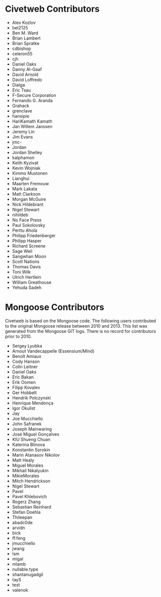 # Civetweb Contributors

* Alex Kozlov
* bel2125
* Ben M. Ward
* Brian Lambert
* Brian Spratke
* cdbishop
* celeron55
* cjh
* Daniel Oaks
* Danny Al-Gaaf
* David Arnold
* David Loffredo
* Dialga
* Eric Tsau
* F-Secure Corporation
* Fernando G. Aranda
* Grahack
* grenclave
* hansipie
* HariKamath Kamath
* Jan Willem Janssen
* Jeremy Lin
* Jim Evans
* jmc-
* Jordan
* Jordan Shelley
* kalphamon
* Keith Kyzivat
* Kevin Wojniak
* Kimmo Mustonen
* Lianghui
* Maarten Fremouw
* Mark Lakata
* Matt Clarkson
* Morgan McGuire
* Nick Hildebrant
* Nigel Stewart
* nihildeb
* No Face Press
* Paul Sokolovsky
* Perttu Ahola
* Philipp Friedenberger
* Philipp Hasper
* Richard Screene
* Sage Weil
* Sangwhan Moon
* Scott Nations
* Thomas Davis
* Toni Wilk
* Ulrich Hertlein
* William Greathouse
* Yehuda Sadeh

# Mongoose Contributors
Civetweb is based on the Mongoose code.  The following users contributed to the original Mongoose release between 2010 and 2013.  This list was generated from the Mongoose GIT logs.  There is no record for contributors prior to 2010.

* Sergey Lyubka
* Arnout Vandecappelle (Essensium/Mind)
* Benoît Amiaux
* Cody Hanson
* Colin Leitner
* Daniel Oaks
* Eric Bakan
* Erik Oomen
* Filipp Kovalev
* Ger Hobbelt
* Hendrik Polczynski
* Henrique Mendonça
* Igor Okulist
* Jay
* Joe Mucchiello
* John Safranek
* Joseph Mainwaring
* José Miguel Gonçalves
* KIU Shueng Chuan
* Katerina Blinova
* Konstantin Sorokin
* Marin Atanasov Nikolov
* Matt Healy
* Miguel Morales
* Mikhail Nikalyukin
* MikieMorales
* Mitch Hendrickson
* Nigel Stewart
* Pavel
* Pavel Khlebovich
* Rogerz Zhang
* Sebastian Reinhard
* Stefan Doehla
* Thileepan
* abadc0de
* arvidn
* bick
* ff.feng
* jmucchiello
* jwang
* lsm
* migal
* mlamb
* nullable.type
* shantanugadgil
* tayS
* test
* valenok
